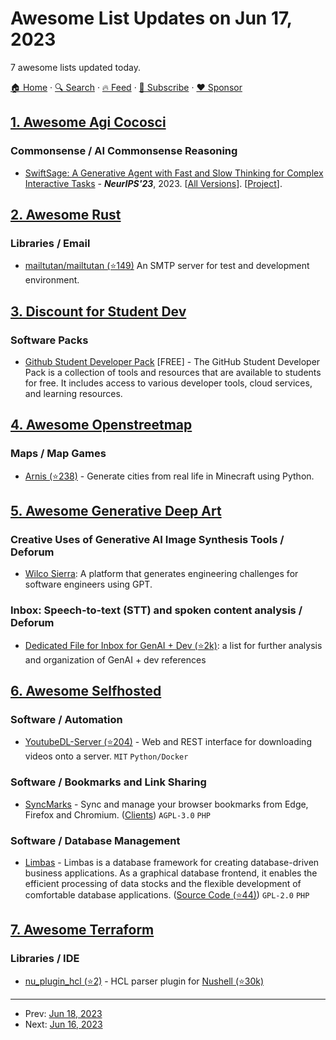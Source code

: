 # Awesome List Updates on Jun 17, 2023

7 awesome lists updated today.

[🏠 Home](/README.md) · [🔍 Search](https://www.trackawesomelist.com/search/) · [🔥 Feed](https://www.trackawesomelist.com/rss.xml) · [📮 Subscribe](https://trackawesomelist.us17.list-manage.com/subscribe?u=d2f0117aa829c83a63ec63c2f&id=36a103854c) · [❤️  Sponsor](https://github.com/sponsors/theowenyoung)



## [1. Awesome Agi Cocosci](/content/YuzheSHI/awesome-agi-cocosci/README.md)

### Commonsense / AI Commonsense Reasoning

*   [SwiftSage: A Generative Agent with Fast and Slow Thinking for Complex Interactive Tasks](https://arxiv.org/abs/2305.17390) - ***NeurIPS'23***, 2023. \[[All Versions](https://scholar.google.com/scholar?cluster=3844178012869500706\&hl=en\&as_sdt=0,5)]. \[[Project](https://swiftsage.github.io/)].

## [2. Awesome Rust](/content/rust-unofficial/awesome-rust/README.md)

### Libraries / Email

*   [mailtutan/mailtutan (⭐149)](https://github.com/mailtutan/mailtutan) An SMTP server for test and development environment.

## [3. Discount for Student Dev](/content/AchoArnold/discount-for-student-dev/README.md)

### Software Packs

*   [Github Student Developer Pack](https://education.github.com/pack/) \[FREE] - The GitHub Student Developer Pack is a collection of tools and resources that are available to students for free. It includes access to various developer tools, cloud services, and learning resources.

## [4. Awesome Openstreetmap](/content/osmlab/awesome-openstreetmap/README.md)

### Maps / Map Games

*   [Arnis (⭐238)](https://github.com/louis-e/arnis) - Generate cities from real life in Minecraft using Python.

## [5. Awesome Generative Deep Art](/content/filipecalegario/awesome-generative-deep-art/README.md)

### Creative Uses of Generative AI Image Synthesis Tools / Deforum

*   [Wilco Sierra](https://trywilco.com/sierra): A platform that generates engineering challenges for software engineers using GPT.

### Inbox: Speech-to-text (STT) and spoken content analysis / Deforum

*   [Dedicated File for Inbox for GenAI + Dev (⭐2k)](https://github.com/filipecalegario/awesome-generative-ai/blob/main/inbox-gen-ai-dev.md): a list for further analysis and organization of GenAI + dev references

## [6. Awesome Selfhosted](/content/awesome-selfhosted/awesome-selfhosted/README.md)

### Software / Automation

*   [YoutubeDL-Server (⭐204)](https://github.com/nbr23/youtube-dl-server) - Web and REST interface for downloading videos onto a server. `MIT` `Python/Docker`

### Software / Bookmarks and Link Sharing

*   [SyncMarks](https://codeberg.org/Offerel/SyncMarks-Webapp) - Sync and manage your browser bookmarks from Edge, Firefox and Chromium. ([Clients](https://codeberg.org/Offerel/SyncMarks-Extension)) `AGPL-3.0` `PHP`

### Software / Database Management

*   [Limbas](https://www.limbas.com/en/) - Limbas is a database framework for creating database-driven business applications. As a graphical database frontend, it enables the efficient processing of data stocks and the flexible development of comfortable database applications. ([Source Code (⭐44)](https://github.com/limbas/limbas)) `GPL-2.0` `PHP`

## [7. Awesome Terraform](/content/shuaibiyy/awesome-terraform/README.md)

### Libraries / IDE

*   [nu\_plugin\_hcl (⭐2)](https://github.com/Yethal/nu_plugin_hcl) - HCL parser plugin for [Nushell (⭐30k)](https://github.com/nushell/nushell)

---

- Prev: [Jun 18, 2023](/content/2023/06/18/README.md)
- Next: [Jun 16, 2023](/content/2023/06/16/README.md)